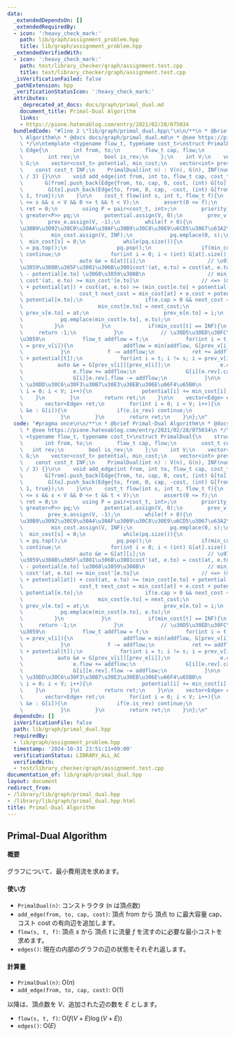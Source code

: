 ```yaml
---
data:
  _extendedDependsOn: []
  _extendedRequiredBy:
  - icon: ':heavy_check_mark:'
    path: lib/graph/assignment_problem.hpp
    title: lib/graph/assignment_problem.hpp
  _extendedVerifiedWith:
  - icon: ':heavy_check_mark:'
    path: test/library_checker/graph/assignment.test.cpp
    title: test/library_checker/graph/assignment.test.cpp
  _isVerificationFailed: false
  _pathExtension: hpp
  _verificationStatusIcon: ':heavy_check_mark:'
  attributes:
    _deprecated_at_docs: docs/graph/primal_dual.md
    document_title: Primal-Dual Algorithm
    links:
    - https://pione.hatenablog.com/entry/2021/02/28/075034
  bundledCode: "#line 2 \"lib/graph/primal_dual.hpp\"\n\n/**\n * @brief Primal-Dual\
    \ Algorithm\n * @docs docs/graph/primal_dual.md\n * @see https://pione.hatenablog.com/entry/2021/02/28/075034\n\
    \ */\n\ntemplate <typename flow_t, typename cost_t>\nstruct PrimalDual{\n    struct\
    \ Edge{\n        int from, to;\n        flow_t cap, flow;\n        cost_t cost;\n\
    \        int rev;\n        bool is_rev;\n    };\n    int V;\n    vector<vector<Edge>>\
    \ G;\n    vector<cost_t> potential, min_cost;\n    vector<int> prev_v, prev_e;\n\
    \    const cost_t INF;\n    PrimalDual(int n) : V(n), G(n), INF(numeric_limits<cost_t>::max()\
    \ / 3) {}\n\n    void add_edge(int from, int to, flow_t cap, cost_t cost){\n \
    \       G[from].push_back(Edge{from, to, cap, 0, cost, (int) G[to].size(), false});\n\
    \        G[to].push_back(Edge{to, from, 0, cap, -cost, (int) G[from].size() -\
    \ 1, true});\n    }\n\n    cost_t flow(int s, int t, flow_t f){\n        assert(0\
    \ <= s && s < V && 0 <= t && t < V);\n        assert(0 <= f);\n        cost_t\
    \ ret = 0;\n        using P = pair<cost_t, int>;\n        priority_queue<P, vector<P>,\
    \ greater<P>> pq;\n        potential.assign(V, 0);\n        prev_v.assign(V, -1);\n\
    \        prev_e.assign(V, -1);\n        while(f > 0){\n            // s-t \u30D1\
    \u30B9\u3092\u30C0\u30A4\u30AF\u30B9\u30C8\u30E9\u6CD5\u3067\u63A2\u7D22\n   \
    \         min_cost.assign(V, INF);\n            pq.emplace(0, s);\n          \
    \  min_cost[s] = 0;\n            while(pq.size()){\n                auto [c, at]\
    \ = pq.top();\n                pq.pop();\n                if(min_cost[at] < c)\
    \ continue;\n                for(int i = 0; i < (int) G[at].size(); i++){\n  \
    \                  auto &e = G[at][i];\n                    // \u975E\u8CA0\u306B\
    \u3059\u308B\u305F\u3081\u306B\u3001cost'(at, e.to) = cost(at, e.to) + potential[at]\
    \ - potential[e.to] \u3068\u3059\u308B\n                    // min_cost'[at] +\
    \ cost'(at, e.to) >= min_cost'[e.to]\n                    // <=> (min_cost'[at]\
    \ + potential[at]) + cost(at, e.to) >= (min_cost[e.to] + potential[e.to])\n  \
    \                  cost_t next_cost = min_cost[at] + e.cost + potential[at] -\
    \ potential[e.to];\n                    if(e.cap > 0 && next_cost < min_cost[e.to]){\n\
    \                        min_cost[e.to] = next_cost;\n                       \
    \ prev_v[e.to] = at;\n                        prev_e[e.to] = i;\n            \
    \            pq.emplace(min_cost[e.to], e.to);\n                    }\n      \
    \          }\n            }\n            if(min_cost[t] == INF){\n           \
    \     return -1;\n            }\n            // \u30D5\u30ED\u30FC\u3092\u6D41\
    \u3059\n            flow_t addflow = f;\n            for(int i = t; i != s; i\
    \ = prev_v[i]){\n                addflow = min(addflow, G[prev_v[i]][prev_e[i]].cap);\n\
    \            }\n            f -= addflow;\n            ret += addflow * (min_cost[t]\
    \ + potential[t]);\n            for(int i = t; i != s; i = prev_v[i]){\n     \
    \           auto &e = G[prev_v[i]][prev_e[i]];\n                e.cap -= addflow;\n\
    \                e.flow += addflow;\n                G[i][e.rev].cap += addflow;\n\
    \                G[i][e.rev].flow -= addflow;\n            }\n\n            //\
    \ \u30DD\u30C6\u30F3\u30B7\u30E3\u30EB\u306E\u66F4\u65B0\n            for(int\
    \ i = 0; i < V; i++){\n                potential[i] += min_cost[i];\n        \
    \    }\n        }\n        return ret;\n    }\n\n    vector<Edge> edges(){\n \
    \       vector<Edge> ret;\n        for(int i = 0; i < V; i++){\n            for(auto\
    \ &e : G[i]){\n                if(e.is_rev) continue;\n                ret.push_back(e);\n\
    \            }\n        }\n        return ret;\n    }\n};\n"
  code: "#pragma once\n\n/**\n * @brief Primal-Dual Algorithm\n * @docs docs/graph/primal_dual.md\n\
    \ * @see https://pione.hatenablog.com/entry/2021/02/28/075034\n */\n\ntemplate\
    \ <typename flow_t, typename cost_t>\nstruct PrimalDual{\n    struct Edge{\n \
    \       int from, to;\n        flow_t cap, flow;\n        cost_t cost;\n     \
    \   int rev;\n        bool is_rev;\n    };\n    int V;\n    vector<vector<Edge>>\
    \ G;\n    vector<cost_t> potential, min_cost;\n    vector<int> prev_v, prev_e;\n\
    \    const cost_t INF;\n    PrimalDual(int n) : V(n), G(n), INF(numeric_limits<cost_t>::max()\
    \ / 3) {}\n\n    void add_edge(int from, int to, flow_t cap, cost_t cost){\n \
    \       G[from].push_back(Edge{from, to, cap, 0, cost, (int) G[to].size(), false});\n\
    \        G[to].push_back(Edge{to, from, 0, cap, -cost, (int) G[from].size() -\
    \ 1, true});\n    }\n\n    cost_t flow(int s, int t, flow_t f){\n        assert(0\
    \ <= s && s < V && 0 <= t && t < V);\n        assert(0 <= f);\n        cost_t\
    \ ret = 0;\n        using P = pair<cost_t, int>;\n        priority_queue<P, vector<P>,\
    \ greater<P>> pq;\n        potential.assign(V, 0);\n        prev_v.assign(V, -1);\n\
    \        prev_e.assign(V, -1);\n        while(f > 0){\n            // s-t \u30D1\
    \u30B9\u3092\u30C0\u30A4\u30AF\u30B9\u30C8\u30E9\u6CD5\u3067\u63A2\u7D22\n   \
    \         min_cost.assign(V, INF);\n            pq.emplace(0, s);\n          \
    \  min_cost[s] = 0;\n            while(pq.size()){\n                auto [c, at]\
    \ = pq.top();\n                pq.pop();\n                if(min_cost[at] < c)\
    \ continue;\n                for(int i = 0; i < (int) G[at].size(); i++){\n  \
    \                  auto &e = G[at][i];\n                    // \u975E\u8CA0\u306B\
    \u3059\u308B\u305F\u3081\u306B\u3001cost'(at, e.to) = cost(at, e.to) + potential[at]\
    \ - potential[e.to] \u3068\u3059\u308B\n                    // min_cost'[at] +\
    \ cost'(at, e.to) >= min_cost'[e.to]\n                    // <=> (min_cost'[at]\
    \ + potential[at]) + cost(at, e.to) >= (min_cost[e.to] + potential[e.to])\n  \
    \                  cost_t next_cost = min_cost[at] + e.cost + potential[at] -\
    \ potential[e.to];\n                    if(e.cap > 0 && next_cost < min_cost[e.to]){\n\
    \                        min_cost[e.to] = next_cost;\n                       \
    \ prev_v[e.to] = at;\n                        prev_e[e.to] = i;\n            \
    \            pq.emplace(min_cost[e.to], e.to);\n                    }\n      \
    \          }\n            }\n            if(min_cost[t] == INF){\n           \
    \     return -1;\n            }\n            // \u30D5\u30ED\u30FC\u3092\u6D41\
    \u3059\n            flow_t addflow = f;\n            for(int i = t; i != s; i\
    \ = prev_v[i]){\n                addflow = min(addflow, G[prev_v[i]][prev_e[i]].cap);\n\
    \            }\n            f -= addflow;\n            ret += addflow * (min_cost[t]\
    \ + potential[t]);\n            for(int i = t; i != s; i = prev_v[i]){\n     \
    \           auto &e = G[prev_v[i]][prev_e[i]];\n                e.cap -= addflow;\n\
    \                e.flow += addflow;\n                G[i][e.rev].cap += addflow;\n\
    \                G[i][e.rev].flow -= addflow;\n            }\n\n            //\
    \ \u30DD\u30C6\u30F3\u30B7\u30E3\u30EB\u306E\u66F4\u65B0\n            for(int\
    \ i = 0; i < V; i++){\n                potential[i] += min_cost[i];\n        \
    \    }\n        }\n        return ret;\n    }\n\n    vector<Edge> edges(){\n \
    \       vector<Edge> ret;\n        for(int i = 0; i < V; i++){\n            for(auto\
    \ &e : G[i]){\n                if(e.is_rev) continue;\n                ret.push_back(e);\n\
    \            }\n        }\n        return ret;\n    }\n};\n"
  dependsOn: []
  isVerificationFile: false
  path: lib/graph/primal_dual.hpp
  requiredBy:
  - lib/graph/assignment_problem.hpp
  timestamp: '2024-10-31 23:51:11+09:00'
  verificationStatus: LIBRARY_ALL_AC
  verifiedWith:
  - test/library_checker/graph/assignment.test.cpp
documentation_of: lib/graph/primal_dual.hpp
layout: document
redirect_from:
- /library/lib/graph/primal_dual.hpp
- /library/lib/graph/primal_dual.hpp.html
title: Primal-Dual Algorithm
---
```

## Primal-Dual Algorithm

#### 概要

グラフについて、最小費用流を求めます。

#### 使い方

- `PrimalDual(n)`: コンストラクタ (n は頂点数)
- `add_edge(from, to, cap, cost)`: 頂点 from から 頂点 to に最大容量 cap、コスト cost の有向辺を追加します。
- `flow(s, t, f)`: 頂点 $s$ から 頂点 $t$ に流量 $f$ を流すのに必要な最小コストを求めます。
- `edges()`: 現在の内部のグラフの辺の状態をそれぞれ返します。

#### 計算量

- `PrimalDual(n)`: $\mathrm{O}(n)$
- `add_edge(from, to, cap, cost)`: $\mathrm{O}(1)$

以降は、頂点数を $V$、追加された辺の数を $E$ とします。

- `flow(s, t, f)`: $\mathrm{O}(f(V + E) \log (V + E))$
- `edges()`: $\mathrm{O}(E)$

